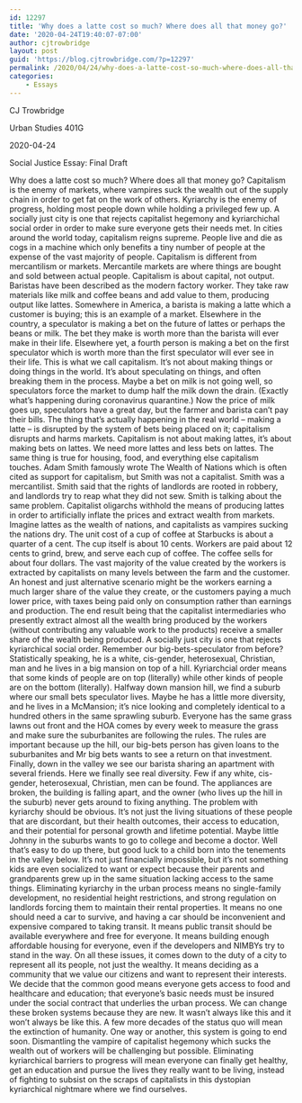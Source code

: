 ```yaml
---
id: 12297
title: 'Why does a latte cost so much? Where does all that money go?'
date: '2020-04-24T19:40:07-07:00'
author: cjtrowbridge
layout: post
guid: 'https://blog.cjtrowbridge.com/?p=12297'
permalink: /2020/04/24/why-does-a-latte-cost-so-much-where-does-all-that-money-go/
categories:
    - Essays
---
```


CJ Trowbridge

Urban Studies 401G

2020-04-24

Social Justice Essay: Final Draft

Why does a latte cost so much? Where does all that money go? Capitalism is the enemy of markets, where vampires suck the wealth out of the supply chain in order to get fat on the work of others. Kyriarchy is the enemy of progress, holding most people down while holding a privileged few up. A socially just city is one that rejects capitalist hegemony and kyriarchichal social order in order to make sure everyone gets their needs met. In cities around the world today, capitalism reigns supreme. People live and die as cogs in a machine which only benefits a tiny number of people at the expense of the vast majority of people. Capitalism is different from mercantilism or markets. Mercantile markets are where things are bought and sold between actual people. Capitalism is about capital, not output. Baristas have been described as the modern factory worker. They take raw materials like milk and coffee beans and add value to them, producing output like lattes. Somewhere in America, a barista is making a latte which a customer is buying; this is an example of a market. Elsewhere in the country, a speculator is making a bet on the future of lattes or perhaps the beans or milk. The bet they make is worth more than the barista will ever make in their life. Elsewhere yet, a fourth person is making a bet on the first speculator which is worth more than the first speculator will ever see in their life. This is what we call capitalism. It’s not about making things or doing things in the world. It’s about speculating on things, and often breaking them in the process. Maybe a bet on milk is not going well, so speculators force the market to dump half the milk down the drain. (Exactly what’s happening during coronavirus quarantine.) Now the price of milk goes up, speculators have a great day, but the farmer and barista can’t pay their bills. The thing that’s actually happening in the real world – making a latte – is disrupted by the system of bets being placed on it; capitalism disrupts and harms markets. Capitalism is not about making lattes, it’s about making bets on lattes. We need more lattes and less bets on lattes. The same thing is true for housing, food, and everything else capitalism touches. Adam Smith famously wrote The Wealth of Nations which is often cited as support for capitalism, but Smith was not a capitalist. Smith was a mercantilist. Smith said that the rights of landlords are rooted in robbery, and landlords try to reap what they did not sew. Smith is talking about the same problem. Capitalist oligarchs withhold the means of producing lattes in order to artificially inflate the prices and extract wealth from markets. Imagine lattes as the wealth of nations, and capitalists as vampires sucking the nations dry. The unit cost of a cup of coffee at Starbucks is about a quarter of a cent. The cup itself is about 10 cents. Workers are paid about 12 cents to grind, brew, and serve each cup of coffee. The coffee sells for about four dollars. The vast majority of the value created by the workers is extracted by capitalists on many levels between the farm and the customer. An honest and just alternative scenario might be the workers earning a much larger share of the value they create, or the customers paying a much lower price, with taxes being paid only on consumption rather than earnings and production. The end result being that the capitalist intermediaries who presently extract almost all the wealth bring produced by the workers (without contributing any valuable work to the products) receive a smaller share of the wealth being produced. A socially just city is one that rejects kyriarchical social order. Remember our big-bets-speculator from before? Statistically speaking, he is a white, cis-gender, heterosexual, Christian, man and he lives in a big mansion on top of a hill. Kyriarchcial order means that some kinds of people are on top (literally) while other kinds of people are on the bottom (literally). Halfway down mansion hill, we find a suburb where our small bets speculator lives. Maybe he has a little more diversity, and he lives in a McMansion; it’s nice looking and completely identical to a hundred others in the same sprawling suburb. Everyone has the same grass lawns out front and the HOA comes by every week to measure the grass and make sure the suburbanites are following the rules. The rules are important because up the hill, our big-bets person has given loans to the suburbanites and Mr big bets wants to see a return on that investment. Finally, down in the valley we see our barista sharing an apartment with several friends. Here we finally see real diversity. Few if any white, cis-gender, heterosexual, Christian, men can be found. The appliances are broken, the building is falling apart, and the owner (who lives up the hill in the suburb) never gets around to fixing anything. The problem with kyriarchy should be obvious. It’s not just the living situations of these people that are discordant, but their health outcomes, their access to education, and their potential for personal growth and lifetime potential. Maybe little Johnny in the suburbs wants to go to college and become a doctor. Well that’s easy to do up there, but good luck to a child born into the tenements in the valley below. It’s not just financially impossible, but it’s not something kids are even socialized to want or expect because their parents and grandparents grew up in the same situation lacking access to the same things. Eliminating kyriarchy in the urban process means no single-family development, no residential height restrictions, and strong regulation on landlords forcing them to maintain their rental properties. It means no one should need a car to survive, and having a car should be inconvenient and expensive compared to taking transit. It means public transit should be available everywhere and free for everyone. It means building enough affordable housing for everyone, even if the developers and NIMBYs try to stand in the way. On all these issues, it comes down to the duty of a city to represent all its people, not just the wealthy. It means deciding as a community that we value our citizens and want to represent their interests. We decide that the common good means everyone gets access to food and healthcare and education; that everyone’s basic needs must be insured under the social contract that underlies the urban process. We can change these broken systems because they are new. It wasn’t always like this and it won’t always be like this. A few more decades of the status quo will mean the extinction of humanity. One way or another, this system is going to end soon. Dismantling the vampire of capitalist hegemony which sucks the wealth out of workers will be challenging but possible. Eliminating kyriarchical barriers to progress will mean everyone can finally get healthy, get an education and pursue the lives they really want to be living, instead of fighting to subsist on the scraps of capitalists in this dystopian kyriarchical nightmare where we find ourselves.